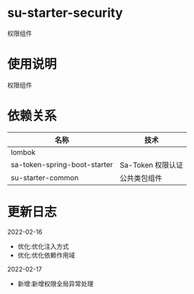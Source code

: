 # su-starter-security

权限组件

# 使用说明

权限组件

# 依赖关系


| 名称         | 技术     |
|------------|--------|
| lombok |        |
| sa-token-spring-boot-starter   | Sa-Token 权限认证 |
| su-starter-common     | 公共类包组件 |


# 更新日志

2022-02-16
* 优化:优化注入方式
* 优化:优化依赖作用域

2022-02-17
* 新增:新增权限全局异常处理

